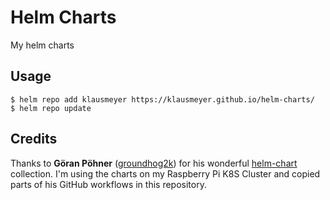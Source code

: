 # Helm Charts

My helm charts

## Usage

```shell
$ helm repo add klausmeyer https://klausmeyer.github.io/helm-charts/
$ helm repo update
```

## Credits

Thanks to **Göran Pöhner** ([groundhog2k](https://github.com/groundhog2k)) for his wonderful [helm-chart](https://github.com/groundhog2k/helm-charts) collection. I'm using the charts on my Raspberry Pi K8S Cluster and copied parts of his GitHub workflows in this repository.

